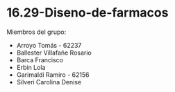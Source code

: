 # 16.29-Diseno-de-farmacos
Miembros del grupo:
- Arroyo Tomás - 62237
- Ballester Villafañe Rosario
- Barca Francisco
- Erbin Lola
- Garimaldi Ramiro - 62156
- Silveri Carolina Denise
